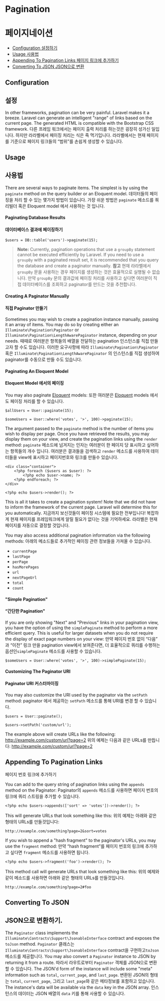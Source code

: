 # Pagination
# 페이지네이션

- [Configuration 설정하기 ](#configuration)
- [Usage 사용법](#usage)
- [Appending To Pagination Links 페이지 링크에 추가하기](#appending-to-pagination-links)
- [Converting To JSON JSON으로 변환](#converting-to-json)

<a name="configuration"></a>
## Configuration
## 설정

In other frameworks, pagination can be very painful. Laravel makes it a breeze. Laravel can generate an intelligent "range" of links based on the current page. The generated HTML is compatible with the Bootstrap CSS framework.
다른 프레임 워크에서는 페이지 출력 처리를 하는것은 굉장히 성가신 일입니다. 하지만 라라벨에서 페이징 처리는 식은 죽 먹기입니다. 라라벨에서는 현재 페이지를 기준으로 페이지 링크들의 “범위”를 손쉽게 생성할 수 있습니다.

<a name="usage"></a>
## Usage
## 사용법

There are several ways to paginate items. The simplest is by using the `paginate` method on the query builder or an Eloquent model.
데이터들의 페이징을 처리 할 수 있는 몇가지 방법이 있습니다. 가장 쉬운 방법은 `paginate` 메소드를 쿼리빌더 혹은 Eloquent model 에서 사용하는 것 입니다. 

#### Paginating Database Results
#### 데이터베이스 결과에 페이징하기 

	$users = DB::table('users')->paginate(15);

> **Note:** Currently, pagination operations that use a `groupBy` statement cannot be executed efficiently by Laravel. If you need to use a `groupBy` with a paginated result set, it is recommended that you query the database and create a paginator manually.
> **참고** 현재 라라벨에서`groupBy` 문을 사용하는 경우 페이지를 생성하는 것은 효율적으로 실행될 수 없습니다. 만약 `groupBy` 문의 결과값에 페이징 처리를 사용하고 싶다면 여러분이 직접 데이터베이스를 조회하고 paginator를 만드는 것을 추천합니다.

#### Creating A Paginator Manually
#### 직접 Paginator 만들기

Sometimes you may wish to create a pagination instance manually, passing it an array of items. You may do so by creating either an `Illuminate\Pagination\Paginator` or `Illuminate\Pagination\LengthAwarePaginator` instance, depending on your needs.
때때로 여러분은 항목들의 배열을 전달하는 pagination 인스턴스를 직접 만들고자 할 수도 있습니다.  이러한 요구사항에 따라 `Illuminate\Pagination\Paginator` 혹은 `Illuminate\Pagination\LengthAwarePaginator` 의 인스턴스를 직접 생성하여 paginator를 수동으로 만들 수도 있습니다.

#### Paginating An Eloquent Model
#### Eloquent Model 에서의 페이징

You may also paginate [Eloquent](/docs/{{version}}/eloquent) models:
또한 여러분은 [Eloquent](/docs/{{version}}/eloquent) models 에서도 페이징 처리를 할 수 있습니다.

	$allUsers = User::paginate(15);

	$someUsers = User::where('votes', '>', 100)->paginate(15);

The argument passed to the `paginate` method is the number of items you wish to display per page. Once you have retrieved the results, you may display them on your view, and create the pagination links using the `render` method:
`paginate` 메소드에 넘겨지는 인자는 여러분이 한 페이지 당 표시하고 싶어하는 항목들의 개수 입니다.  여러분은 결과들을 검색하고  `render` 메소드를 사용하여 데이터들을 view에 표시하고 페이지번호와 링크를  만들수 있습니다.

	<div class="container">
		<?php foreach ($users as $user): ?>
			<?php echo $user->name; ?>
		<?php endforeach; ?>
	</div>

	<?php echo $users->render(); ?>

This is all it takes to create a pagination system! Note that we did not have to inform the framework of the current page. Laravel will determine this for you automatically.
지금까지 보신것들이 페이징 시스템에 필요한 전부입니다! 복잡하게 현재 페이지를 프레임워크에게 알릴 필요가 없다는 것을 기억하세요. 라라벨은 현재 페이지를 자동으로 결정할 것입니다.


You may also access additional pagination information via the following methods:
아래의 메소드들로 추가적인 페이징 관련 정보들을 가져올 수 있습니다.

- `currentPage`
- `lastPage`
- `perPage`
- `hasMorePages`
- `url`
- `nextPageUrl`
- `total`
- `count`

#### "Simple Pagination"
#### “간단한 Pagination"

If you are only showing "Next" and "Previous" links in your pagination view, you have the option of using the `simplePaginate` method to perform a more efficient query. This is useful for larger datasets when you do not require the display of exact page numbers on your view:
만약 페이지 번호 없이 “다음” 과 “이전” 링크 만을 pagination view에서 보여준다면, 더 효율적으로 쿼리를  수행하는 옵션인`simplePaginate` 메소드를 사용할 수 있습니다.

	$someUsers = User::where('votes', '>', 100)->simplePaginate(15);

#### Customizing The Paginator URI
#### Paginator URI 커스터마이징

You may also customize the URI used by the paginator via the `setPath` method:
paginator 에서 제공하는 `setPath` 메소드를 통해 URI를 변경 할 수 있습니다.

	$users = User::paginate();

	$users->setPath('custom/url');

The example above will create URLs like the following: http://example.com/custom/url?page=2
위의 예제는 다음과 같은 URLs를 만듭니다: http://example.com/custom/url?page=2

<a name="appending-to-pagination-links"></a>
## Appending To Pagination Links
페이지 번호 링크에 추가하기

You can add to the query string of pagination links using the `appends` method on the Paginator:
Paginator의 `appends` 메소드를 사용하면 페이지 번호의 링크에 쿼리 스트링을 추가할 수 있습니다.

	<?php echo $users->appends(['sort' => 'votes'])->render(); ?>

This will generate URLs that look something like this:
위의 예제는 아래와 같은 형태의  URLs를 만들것입니다:

	http://example.com/something?page=2&sort=votes

If you wish to append a "hash fragment" to the paginator's URLs, you may use the `fragment` method:
만약 “hash fragment”를 페이지 번호의 링크에 추가하고 싶다면 `fragment` 메소드를 사용하면 됩니다.

	<?php echo $users->fragment('foo')->render(); ?>

This method call will generate URLs that look something like this:
위의 예제와 같이 메소드를 사용하면 아래와 같은 형태의 URLs를 만들것입니다.

	http://example.com/something?page=2#foo

<a name="converting-to-json"></a>
## Converting To JSON
## JSON으로 변환하기.

The `Paginator` class implements the `Illuminate\Contracts\Support\JsonableInterface` contract and exposes the `toJson` method. `Paginator` 클래스는 `Illuminate\Contracts\Support\JsonableInterface` contract을 구현하고`toJson` 메소드를 제공합니다. You may also convert a `Paginator` instance to JSON by returning it from a route. 따라서 라우트로부터 `Paginator` 객체를  JSON으로 변환할 수 있습니다. The JSON'd form of the instance will include some "meta" information such as `total`, `current_page`, and `last_page`. 변환된 JSON의 형태는 `total`, `current_page`, 그리고 `last_page`와 같은 메타정보를 포함하고 있습니다. The instance's data will be available via the `data` key in the JSON array. 인스턴스의 데이터는 JSON 배열의 `data` 키를 통해 사용할 수 있습니다.
